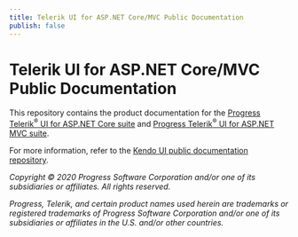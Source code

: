 ```yaml
---
title: Telerik UI for ASP.NET Core/MVC Public Documentation
publish: false
---
```


# Telerik UI for ASP.NET Core/MVC Public Documentation

This repository contains the product documentation for the [Progress Telerik<sup>®</sup> UI for ASP.NET Core suite](http://docs.telerik.com/aspnet-core/introduction) and [Progress Telerik<sup>®</sup> UI for ASP.NET MVC suite](http://docs.telerik.com/aspnet-mvc/introduction).

For more information, refer to the [Kendo UI public documentation repository](https://github.com/telerik/kendo-ui-core/blob/production/docs/README.md).

*Copyright © 2020 Progress Software Corporation and/or one of its subsidiaries or affiliates. All rights reserved.*

*Progress, Telerik, and certain product names used herein are trademarks or registered trademarks of Progress Software Corporation and/or one of its subsidiaries or affiliates in the U.S. and/or other countries.*
